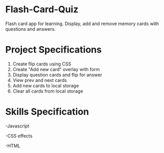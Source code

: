 # Flash-Card-Quiz
Flash card app for learning. Display, add and remove memory cards with questions and answers.

# Project Specifications

1. Create flip cards using CSS
2. Create "Add new card" overlay with form
3. Display question cards and flip for answer
4. View prev and next cards
5. Add new cards to local storage
6. Clear all cards from local storage

# Skills Specification
-Javascript

-CSS effects

-HTML
